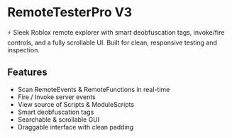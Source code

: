 # RemoteTesterPro V3

⚡ Sleek Roblox remote explorer with smart deobfuscation tags, invoke/fire controls, and a fully scrollable UI. Built for clean, responsive testing and inspection.

## Features
- Scan RemoteEvents & RemoteFunctions in real-time
- Fire / Invoke server events
- View source of Scripts & ModuleScripts
- Smart deobfuscation tags
- Searchable & scrollable GUI
- Draggable interface with clean padding
